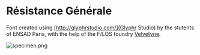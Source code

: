 # Résistance Générale

Font created using [http://glyphrstudio.com/](Glyphr Studio) by the stutents of ENSAD Paris, with the help of the F/LOS foundry [Velvetyne](http://velvetyne.fr/).

![specimen.png](Specimen)
